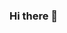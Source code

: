 ### Hi there 👋



<!--
**aclumsy/aclumsy** is a ✨ _special_ ✨ repository because its `README.md` (this file) appears on your GitHub profile.

Here are some ideas to get you started:

- 🔭 I’m currently working on .![高清logo透明底原色字](https://user-images.githubusercontent.com/62738624/184504203-91b0aeb4-7c74-4cb3-b2d4-5226237a1194.png)
..
- 🌱 I’m currently learning ...
- 👯 I’m looking to collaborate on ...
- 🤔 I’m looking for help with ...
- 💬 Ask me about ...
- 📫 How to reach me: ...
- 😄 Pronouns: ...
- ⚡ Fun fact: ...
-->
